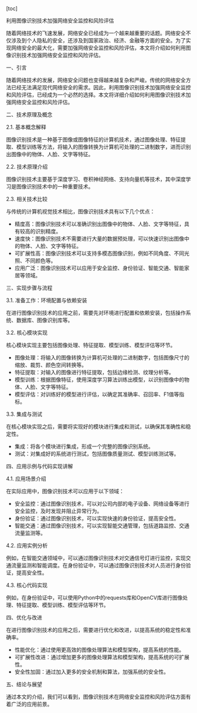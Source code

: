 
[toc]                    
                
                
利用图像识别技术加强网络安全监控和风险评估

随着网络技术的飞速发展，网络安全已经成为一个越来越重要的话题。网络安全不仅涉及到个人隐私的安全，还涉及到国家政治、经济、金融等方面的安全。为了实现网络安全的最大化，需要加强网络安全监控和风险评估，本文将介绍如何利用图像识别技术加强网络安全监控和风险评估。

一、引言

随着网络技术的发展，网络安全问题也变得越来越复杂和严峻。传统的网络安全方法已经无法满足现代网络安全的需求。因此，利用图像识别技术加强网络安全监控和风险评估，已经成为一个必然的选择。本文将详细介绍如何利用图像识别技术加强网络安全监控和风险评估。

二、技术原理及概念

2.1. 基本概念解释

图像识别技术是一种基于图像或图像特征的计算机技术，通过图像处理、特征提取、模型训练等方法，将输入的图像转换为计算机可处理的二进制数字，进而识别出图像中的物体、人脸、文字等特征。

2.2. 技术原理介绍

图像识别技术主要基于深度学习、卷积神经网络、支持向量机等技术，其中深度学习是图像识别技术中的一种重要技术。

2.3. 相关技术比较

与传统的计算机视觉技术相比，图像识别技术具有以下几个优点：

- 精度高：图像识别技术可以准确识别出图像中的物体、人脸、文字等特征，具有较高的识别精度。
- 速度快：图像识别技术不需要进行大量的数据预处理，可以快速识别出图像中的物体、人脸、文字等特征。
- 可扩展性高：图像识别技术可以支持多模态图像识别，例如不同角度、不同光照、不同颜色等。
- 应用广泛：图像识别技术可以应用于安全监控、身份验证、智能交通、智能家居等领域。

三、实现步骤与流程

3.1. 准备工作：环境配置与依赖安装

在进行图像识别技术的应用之前，需要先对环境进行配置和依赖安装，包括操作系统、数据库、图像识别库等。

3.2. 核心模块实现

核心模块实现主要包括图像处理、特征提取、模型训练、模型评估等环节。

- 图像处理：将输入的图像转换为计算机可处理的二进制数字，包括图像尺寸的缩放、裁剪、颜色空间转换等。
- 特征提取：对输入的图像进行特征提取，包括边缘检测、纹理分析等。
- 模型训练：根据图像特征，使用深度学习算法训练出模型，以识别图像中的物体、人脸、文字等特征。
- 模型评估：对训练好的模型进行评估，以确定其准确率、召回率、F1值等指标。

3.3. 集成与测试

在核心模块实现之后，需要将实现好的模块进行集成和测试，以确保其准确性和稳定性。

- 集成：将各个模块进行集成，形成一个完整的图像识别系统。
- 测试：对集成好的系统进行测试，包括图像质量测试、模型训练测试等。

四、应用示例与代码实现讲解

4.1. 应用场景介绍

在实际应用中，图像识别技术可以应用于以下领域：

- 安全监控：通过图像识别技术，可以对公司内部的电子设备、网络设备等进行安全监控，及时发现并阻止异常行为。
- 身份验证：通过图像识别技术，可以实现快速的身份验证，提高安全性。
- 智能交通：通过图像识别技术，可以实现智能交通管理，包括道路监控、交通流量监测等。

4.2. 应用实例分析

例如，在智能交通领域中，可以通过图像识别技术对交通信号灯进行监控，实现交通流量监测和智能调度。在身份验证中，可以通过图像识别技术对人员进行身份验证，提高安全性。

4.3. 核心代码实现

例如，在身份验证中，可以使用Python中的requests库和OpenCV库进行图像处理、特征提取、模型训练、模型评估等环节。

四、优化与改进

在进行图像识别技术的应用之后，需要进行优化和改进，以提高系统的稳定性和准确率。

- 性能优化：通过使用更高效的图像处理算法和模型架构，提高系统的性能。
- 可扩展性改进：通过增加更多的图像处理算法和模型架构，提高系统的可扩展性。
- 安全性加固：通过加入更多的安全机制和算法，加强系统的安全性。

五、结论与展望

通过本文的介绍，我们可以看到，图像识别技术在网络安全监控和风险评估方面有着广泛的应用前景。

